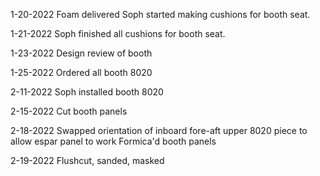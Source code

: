 1-20-2022
Foam delivered
Soph started making cushions for booth seat.

1-21-2022
Soph finished all cushions for booth seat.

1-23-2022
Design review of booth

1-25-2022
Ordered all booth 8020

2-11-2022
Soph installed booth 8020

2-15-2022
Cut booth panels

2-18-2022
Swapped orientation of inboard fore-aft upper 8020 piece to allow espar panel to work
Formica'd booth panels

2-19-2022
Flushcut, sanded, masked